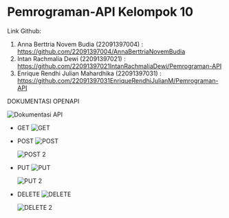 # Pemrograman-API Kelompok 10

Link Github:

1. Anna Berttria Novem Budia (22091397004) : https://github.com/22091397004/AnnaBerttriaNovemBudia
2. Intan Rachmalia Dewi (22091397021) : https://github.com/22091397021IntanRachmaliaDewi/Pemrograman-API
3. Enrique Rendhi Julian Mahardhika	(22091397031) : https://github.com/22091397031EnriqueRendhiJulianM/Pemrograman-API

DOKUMENTASI OPENAPI

![Dokumentasi API](https://github.com/22091397021IntanRachmaliaDewi/Pemrograman-API/assets/124522757/a778fc35-c8ee-4095-a8e8-d51cca49c7ca)

- GET
  ![GET](https://github.com/22091397021IntanRachmaliaDewi/Pemrograman-API/assets/124522757/37d6b3d9-6d97-4a4d-82df-96fb6ffa625c)

- POST
  ![POST](https://github.com/22091397021IntanRachmaliaDewi/Pemrograman-API/assets/124522757/3a967319-b1a0-4984-a5f5-f5e724b831d0)

  ![POST 2](https://github.com/22091397021IntanRachmaliaDewi/Pemrograman-API/assets/124522757/cc25e082-8d47-40d1-900e-ea0a4a39d710)

- PUT
  ![PUT](https://github.com/22091397021IntanRachmaliaDewi/Pemrograman-API/assets/124522757/085a0339-10bb-4ce3-9749-40c2b3723fe5)

  ![PUT 2](https://github.com/22091397021IntanRachmaliaDewi/Pemrograman-API/assets/124522757/b1cdff5a-cf65-42a7-a319-7dfd9368f4d8)

- DELETE
  ![DELETE](https://github.com/22091397021IntanRachmaliaDewi/Pemrograman-API/assets/124522757/d96eba9f-eab4-4432-b29f-df2b2c95da4e)

  ![DELETE 2](https://github.com/22091397021IntanRachmaliaDewi/Pemrograman-API/assets/124522757/a4e0e502-7d89-41f2-9a75-5fb3a78c1c33)

  
